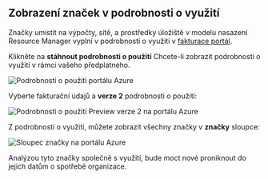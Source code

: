 


## <a name="viewing-your-tags-in-the-usage-details"></a>Zobrazení značek v podrobnosti o využití
Značky umístit na výpočty, sítě, a prostředky úložiště v modelu nasazení Resource Manager vyplní v podrobností o využití v [fakturace portál](https://account.windowsazure.com/).

Klikněte na **stáhnout podrobnosti o použití** Chcete-li zobrazit podrobnosti o využití v rámci vašeho předplatného.

![Podrobnosti o použití portálu Azure](./media/virtual-machines-common-tag-usage/azure-portal-tags-usage-details.png)

Vyberte fakturační údajů a **verze 2** podrobnosti o použití:

![Podrobnosti o použití Preview verze 2 na portálu Azure](./media/virtual-machines-common-tag-usage/azure-portal-version2-usage-details.png)

Z podrobnosti o využití, můžete zobrazit všechny značky v **značky** sloupce:

![Sloupec značky na portálu Azure](./media/virtual-machines-common-tag-usage/azure-portal-tags-column.png)

Analýzou tyto značky společně s využití, bude moct nové proniknout do jejich datům o spotřebě organizace.


